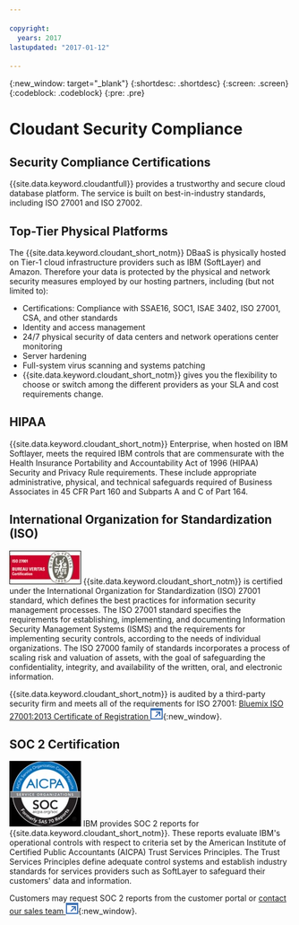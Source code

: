 ```yaml
---

copyright:
  years: 2017
lastupdated: "2017-01-12"

---
```


{:new_window: target="_blank"}
{:shortdesc: .shortdesc}
{:screen: .screen}
{:codeblock: .codeblock}
{:pre: .pre}

# Cloudant Security Compliance

## Security Compliance Certifications

{{site.data.keyword.cloudantfull}} provides a trustworthy and secure cloud database platform.
The service is built on best-in-industry standards,
including ISO 27001 and ISO 27002.

## Top-Tier Physical Platforms

The {{site.data.keyword.cloudant_short_notm}} DBaaS is physically hosted
on Tier-1 cloud infrastructure providers such as IBM (SoftLayer) and Amazon.
Therefore your data is protected by the physical and network security measures employed by our hosting partners,
including (but not limited to):

-   Certifications: Compliance with SSAE16, SOC1, ISAE 3402, ISO 27001, CSA, and other standards
-	Identity and access management
-	24/7 physical security of data centers and network operations center monitoring
-	Server hardening
-	Full-system virus scanning and systems patching
-	{{site.data.keyword.cloudant_short_notm}} gives you the flexibility to choose or switch
    among the different providers as your SLA and cost requirements change.

## HIPAA

{{site.data.keyword.cloudant_short_notm}} Enterprise,
when hosted on IBM Softlayer,
meets the required IBM controls that are commensurate with
the Health Insurance Portability and Accountability Act of 1996 (HIPAA) Security and Privacy Rule requirements.
These include appropriate administrative,
physical,
and technical safeguards required of Business Associates in 45 CFR Part 160 and Subparts A and C of Part 164.

## International Organization for Standardization (ISO)

![BV certification logo](images/BV_Certification_ISO27001.jpg)
{{site.data.keyword.cloudant_short_notm}} is certified under
the International Organization for Standardization (ISO) 27001 standard,
which defines the best practices for information security management processes.
The ISO 27001 standard specifies the requirements for establishing,
implementing,
and documenting Information Security Management Systems (ISMS)
and the requirements for implementing security controls,
according to the needs of individual organizations.
The ISO 27000 family of standards incorporates a process of scaling risk and valuation of assets,
with the goal of safeguarding the confidentiality,
integrity,
and availability of the written,
oral,
and electronic information.

{{site.data.keyword.cloudant_short_notm}} is audited by a third-party security firm
and meets all of the requirements for ISO 27001:
[Bluemix ISO 27001:2013 Certificate of Registration ![External link icon](../images/launch-glyph.svg "External link icon")](ftp://public.dhe.ibm.com/cloud/bluemix/compliance/Bluemix_ISO27K1_WWCert_2016.pdf){:new_window}.

## SOC 2 Certification

![SOC 2 certification](images/SOC-Service-Org_B_Marks_2c_Web.jpg)
IBM provides SOC 2 reports for {{site.data.keyword.cloudant_short_notm}}.
These reports evaluate IBM's operational controls with respect to criteria
set by the American Institute of Certified Public Accountants (AICPA) Trust Services Principles.
The Trust Services Principles define adequate control systems and establish industry standards
for services providers such as SoftLayer to safeguard their customers' data and information.

Customers may request SOC 2 reports from the customer portal
or [contact our sales team ![External link icon](../images/launch-glyph.svg "External link icon")](https://cloudant.com/history/contact-us/){:new_window}.
